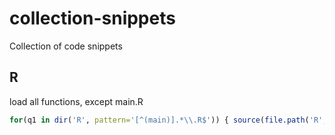 # collection-snippets

Collection of code snippets

## R


load all functions, except main.R

```r
for(q1 in dir('R', pattern='[^(main)].*\\.R$')) { source(file.path('R',q1)) }
```
